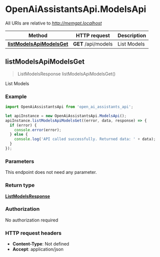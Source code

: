 # OpenAiAssistantsApi.ModelsApi

All URIs are relative to *http://memgpt.localhost*

Method | HTTP request | Description
------------- | ------------- | -------------
[**listModelsApiModelsGet**](ModelsApi.md#listModelsApiModelsGet) | **GET** /api/models | List Models



## listModelsApiModelsGet

> ListModelsResponse listModelsApiModelsGet()

List Models

### Example

```javascript
import OpenAiAssistantsApi from 'open_ai_assistants_api';

let apiInstance = new OpenAiAssistantsApi.ModelsApi();
apiInstance.listModelsApiModelsGet((error, data, response) => {
  if (error) {
    console.error(error);
  } else {
    console.log('API called successfully. Returned data: ' + data);
  }
});
```

### Parameters

This endpoint does not need any parameter.

### Return type

[**ListModelsResponse**](ListModelsResponse.md)

### Authorization

No authorization required

### HTTP request headers

- **Content-Type**: Not defined
- **Accept**: application/json

